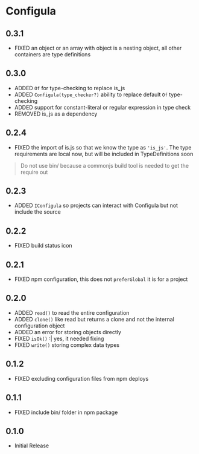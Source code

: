 # Configula

## 0.3.1

- FIXED an object or an array with object is a nesting object, all other containers are type definitions

## 0.3.0

- ADDED `Of` for type-checking to replace is_js
- ADDED `Configula(type_checker?)` ability to replace default `Of` type-checking
- ADDED support for constant-literal or regular expression in type check
- REMOVED is_js as a dependency

## 0.2.4

- FIXED the import of is.js so that we know the type as `'is_js'`. The type requirements are local now, but will be included in TypeDefinitions soon

> Do not use bin/ because a commonjs build tool is needed to get the require out

## 0.2.3

- ADDED `IConfigula` so projects can interact with Configula but not include the source

## 0.2.2

- FIXED build status icon

## 0.2.1

- FIXED npm configuration, this does not `preferGlobal` it is for a project

## 0.2.0

- ADDED `read()` to read the entire configuration
- ADDED `clone()` like read but returns a clone and not the internal configuration object
- ADDED an error for storing objects directly
- FIXED `isOk()` :| yes, it needed fixing
- FIXED `write()` storing complex data types

## 0.1.2

- FIXED excluding configuration files from npm deploys

## 0.1.1

- FIXED include bin/ folder in npm package

## 0.1.0

- Initial Release
